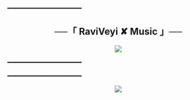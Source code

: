 ━━━━━━━━━━━━━━━━━━━━

<h2 align="center">
    ──「 RaviVeyi ✘ Music 」──
</h2>

<p align="center">
  <img src="https://github.com/RaviVeyi/RaviVeyiMusicBot">
</p>


━━━━━━━━━━━━━━━━━━━━

━━━━━━━━━━━━━━━━━━━━

<p align="center">
  <img src="https://te.legra.ph/file/8a38f66826c2ea5e97724.jpg">
</p>
